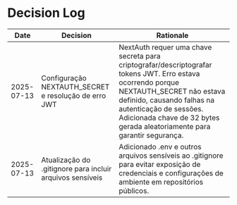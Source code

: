# Decision Log

| Date | Decision | Rationale |
|------|----------|-----------|
| 2025-07-13 | Configuração NEXTAUTH_SECRET e resolução de erro JWT | NextAuth requer uma chave secreta para criptografar/descriptografar tokens JWT. Erro estava ocorrendo porque NEXTAUTH_SECRET não estava definido, causando falhas na autenticação de sessões. Adicionada chave de 32 bytes gerada aleatoriamente para garantir segurança. |
| 2025-07-13 | Atualização do .gitignore para incluir arquivos sensíveis | Adicionado .env e outros arquivos sensíveis ao .gitignore para evitar exposição de credenciais e configurações de ambiente em repositórios públicos. |
